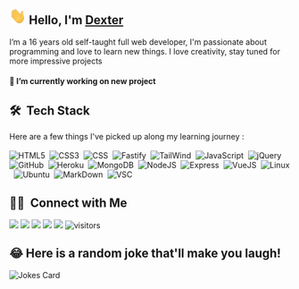 ## <img src="https://raw.githubusercontent.com/ABSphreak/ABSphreak/master/gifs/Hi.gif" width="30px" height="30px"> Hello, I'm [Dexter](https://discord.com/users/780079091172900884)

I’m a 16 years old self-taught full web developer, I'm passionate about programming and love to learn new things. I love creativity, stay tuned for more impressive projects

#### 🔭 I’m currently working on new project

## 🛠 &nbsp;Tech Stack

Here are a few things I've picked up along my learning journey : <br><br>
![HTML5](https://img.shields.io/badge/HTML5-E34F26?style=for-the-badge&logo=html5&logoColor=white)&nbsp;
![CSS3](https://img.shields.io/badge/CSS3-1572B6?style=for-the-badge&logo=css3&logoColor=white)&nbsp;
![CSS](https://img.shields.io/badge/CSS-239120?&style=for-the-badge&logo=css3&logoColor=white)&nbsp;
![Fastify](https://img.shields.io/badge/Fastify-2B0452?style=for-the-badge&logo=Fastify)&nbsp;
![TailWind](https://img.shields.io/badge/Tailwind_CSS-38B2AC?style=for-the-badge&logo=tailwind-css&logoColor=white)&nbsp;
![JavaScript](https://img.shields.io/badge/JavaScript-F7DF1E?style=for-the-badge&logo=javascript&logoColor=black)&nbsp;
![jQuery](https://img.shields.io/badge/jQuery-0769AD?style=for-the-badge&logo=jquery&logoColor=white)&nbsp;
![GitHub](https://img.shields.io/badge/GitHub-100000?style=for-the-badge&logo=github&logoColor=white)&nbsp;
![Heroku](https://img.shields.io/badge/Heroku-0C0042?style=for-the-badge&logo=Heroku)&nbsp;
![MongoDB](https://img.shields.io/badge/MongoDB-4EA94B?style=for-the-badge&logo=mongodb&logoColor=white)&nbsp;
![NodeJS](https://img.shields.io/badge/Node.js-43853D?style=for-the-badge&logo=node.js&logoColor=white)&nbsp;
![Express](https://img.shields.io/badge/Express.js-404D59?style=for-the-badge)&nbsp;
![VueJS](https://img.shields.io/badge/Vue-0D4435?style=for-the-badge&logo=Vue.js)&nbsp;
![Linux](https://img.shields.io/badge/Linux-000?style=for-the-badge&logo=Linux)&nbsp;
![Ubuntu](https://img.shields.io/badge/Ubuntu-000?style=for-the-badge&logo=Ubuntu)&nbsp;
![MarkDown](https://img.shields.io/badge/Markdown-000000?style=for-the-badge&logo=markdown&logoColor=white)&nbsp;
![VSC](https://img.shields.io/badge/-Visual%20Studio%20Code-007ACC?style=flat-square&logo=Visual%20Studio%20Code&logoColor=white)&nbsp;

## 🤝🏻 &nbsp;Connect with Me

<a href="https://discord.com/users/780079091172900884"><img src="https://img.shields.io/badge/Discord-7289DA?style=for-the-badge&logo=discord&logoColor=white"/></a>
<a href="mailto:ahmedsabry5364@gmail.com"><img src="https://img.shields.io/badge/Gmail-D14836?style=for-the-badge&logo=gmail&logoColor=white"/></a>
<a href="https://twitter.com/dexterdoesdev"><img src="https://img.shields.io/badge/Twitter-1DA1F2?style=for-the-badge&logo=twitter&logoColor=white"/></a>
<a href="https://github.com/DexterTheDev/"><img src="https://img.shields.io/badge/GitHub-100000?style=for-the-badge&logo=github&logoColor=white"/></a>
<a href="https://paypal.me/abdosabry"><img src="https://img.shields.io/badge/PayPal-00457C?style=for-the-badge&logo=paypal&logoColor=white"/></a>
![visitors](https://visitor-badge.laobi.icu/badge?page_id=DexterTheDev)

## 😂 Here is a random joke that'll make you laugh!
![Jokes Card](https://readme-jokes.vercel.app/api)

